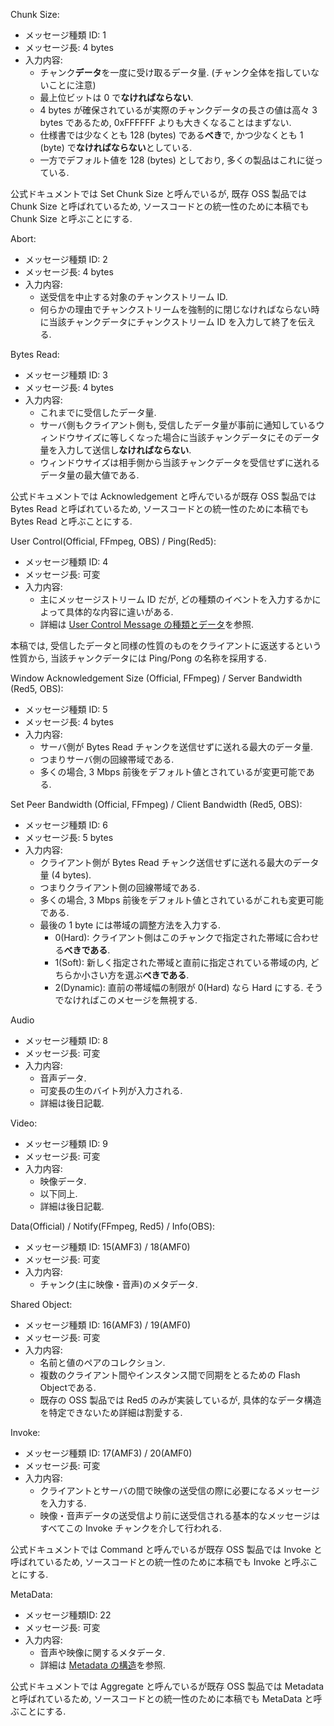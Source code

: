 Chunk Size:

* メッセージ種類 ID: 1
* メッセージ長: 4 bytes
* 入力内容:
  * チャンク**データ**を一度に受け取るデータ量. (チャンク全体を指していないことに注意)
  * 最上位ビットは 0 で**なければならない**.
  * 4 bytes が確保されているが実際のチャンクデータの長さの値は高々 3 bytes であるため, 0xFFFFFF よりも大きくなることはまずない.
  * 仕様書では少なくとも 128 (bytes) である**べき**で, かつ少なくとも 1 (byte) で**なければならない**としている.
  * 一方でデフォルト値を 128 (bytes) としており, 多くの製品はこれに従っている.

公式ドキュメントでは Set Chunk Size と呼んでいるが, 既存 OSS 製品では Chunk Size と呼ばれているため, ソースコードとの統一性のために本稿でも Chunk Size と呼ぶことにする.

Abort:

* メッセージ種類 ID: 2
* メッセージ長: 4 bytes
* 入力内容:
  * 送受信を中止する対象のチャンクストリーム ID.
  * 何らかの理由でチャンクストリームを強制的に閉じなければならない時に当該チャンクデータにチャンクストリーム ID を入力して終了を伝える.

Bytes Read:

* メッセージ種類 ID: 3
* メッセージ長: 4 bytes
* 入力内容:
  * これまでに受信したデータ量.
  * サーバ側もクライアント側も, 受信したデータ量が事前に通知しているウィンドウサイズに等しくなった場合に当該チャンクデータにそのデータ量を入力して送信し**なければならない**.
  * ウィンドウサイズは相手側から当該チャンクデータを受信せずに送れるデータ量の最大値である.

公式ドキュメントでは Acknowledgement と呼んでいるが既存 OSS 製品では Bytes Read と呼ばれているため, ソースコードとの統一性のために本稿でも Bytes Read と呼ぶことにする.

User Control(Official, FFmpeg, OBS) / Ping(Red5):

* メッセージ種類 ID: 4
* メッセージ長: 可変
* 入力内容:
  * 主にメッセージストリーム ID だが, どの種類のイベントを入力するかによって具体的な内容に違いがある.
  * 詳細は [User Control Message の種類とデータ](#user-control-message-の種類とデータ)を参照.

本稿では, 受信したデータと同様の性質のものをクライアントに返送するという性質から, 当該チャンクデータには Ping/Pong の名称を採用する.

Window Acknowledgement Size (Official, FFmpeg) / Server Bandwidth (Red5, OBS):

* メッセージ種類 ID: 5
* メッセージ長: 4 bytes
* 入力内容:
  * サーバ側が Bytes Read チャンクを送信せずに送れる最大のデータ量.
  * つまりサーバ側の回線帯域である.
  * 多くの場合, 3 Mbps 前後をデフォルト値とされているが変更可能である.

Set Peer Bandwidth (Official, FFmpeg) / Client Bandwidth (Red5, OBS):

* メッセージ種類 ID: 6
* メッセージ長: 5 bytes
* 入力内容:
  * クライアント側が Bytes Read チャンク送信せずに送れる最大のデータ量 (4 bytes).
  * つまりクライアント側の回線帯域である.
  * 多くの場合, 3 Mbps 前後をデフォルト値とされているがこれも変更可能である.
  * 最後の 1 byte には帯域の調整方法を入力する.
    * 0(Hard): クライアント側はこのチャンクで指定された帯域に合わせる**べきである**.
    * 1(Soft): 新しく指定された帯域と直前に指定されている帯域の内, どちらか小さい方を選ぶ**べきである**.
    * 2(Dynamic): 直前の帯域幅の制限が 0(Hard) なら Hard にする. そうでなければこのメセージを無視する.

Audio

* メッセージ種類 ID: 8
* メッセージ長: 可変
* 入力内容:
  * 音声データ.
  * 可変長の生のバイト列が入力される.
  * 詳細は後日記載.

Video:

* メッセージ種類 ID: 9
* メッセージ長: 可変
* 入力内容:
  * 映像データ.
  * 以下同上.
  * 詳細は後日記載.

Data(Official) / Notify(FFmpeg, Red5) / Info(OBS):

* メッセージ種類 ID: 15(AMF3) / 18(AMF0)
* メッセージ長: 可変
* 入力内容:
  * チャンク(主に映像・音声)のメタデータ.

Shared Object:

* メッセージ種類 ID: 16(AMF3) / 19(AMF0)
* メッセージ長: 可変
* 入力内容:
  * 名前と値のペアのコレクション.
  * 複数のクライアント間やインスタンス間で同期をとるための Flash Objectである.
  * 既存の OSS 製品では Red5 のみが実装しているが, 具体的なデータ構造を特定できないため詳細は割愛する.

Invoke:

* メッセージ種類 ID: 17(AMF3) / 20(AMF0)
* メッセージ長: 可変
* 入力内容:
  * クライアントとサーバの間で映像の送受信の際に必要になるメッセージを入力する.
  * 映像・音声データの送受信より前に送受信される基本的なメッセージはすべてこの Invoke チャンクを介して行われる.

公式ドキュメントでは Command と呼んでいるが既存 OSS 製品では Invoke と呼ばれているため, ソースコードとの統一性のために本稿でも Invoke と呼ぶことにする.

MetaData:

* メッセージ種類ID: 22
* メッセージ長: 可変
* 入力内容:
  * 音声や映像に関するメタデータ.
  * 詳細は [Metadata の構造](#metadata-の構造)を参照.

公式ドキュメントでは Aggregate と呼んでいるが既存 OSS 製品では Metadata と呼ばれているため, ソースコードとの統一性のために本稿でも MetaData と呼ぶことにする.
